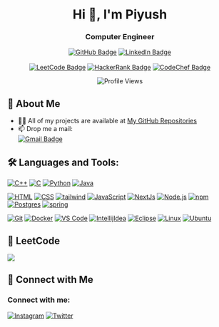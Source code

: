 <h1 align="center">Hi 👋, I'm Piyush</h1>
<h3 align="center">Computer Engineer</h3>

<p align="center">
  <a href="https://github.com/piyush-ghanghav" target="_blank"><img src="https://img.shields.io/github/followers/piyush-ghanghav?label=Follow&style=social" alt="GitHub Badge"></a>
  <a href="https://linkedin.com/in/piyush-ghanghav" target="_blank"><img src="https://img.shields.io/badge/-Piyush%20Ghanghav-blue?style=flat&logo=Linkedin&logoColor=white" alt="LinkedIn Badge"></a>
  <br>
  <br>
  <a href="https://leetcode.com/piyushghanghav" target="_blank"><img src="https://img.shields.io/badge/LeetCode-white?style=for-the-badge&logo=LeetCode&logoColor=#d16c06" alt="LeetCode Badge"></a>
  <a href="https://www.hackerrank.com/piyushghanghav" target="_blank"><img src="https://img.shields.io/badge/-Hackerrank-2EC866?style=for-the-badge&logo=HackerRank&logoColor=white" alt="HackerRank Badge"></a>
  <a href="https://www.codechef.com/users/piyushghanghav" target="_blank"><img src="https://img.shields.io/badge/CodeChef-%23964B00.svg?style=for-the-badge&logo=CodeChef&logoColor=white" alt="CodeChef Badge"></a>

</p>

<p align="center">
  <img src="https://komarev.com/ghpvc/?username=piyush-ghanghav&style=flat-square&color=blue" alt="Profile Views"/>
</p>

## 🌟 About Me
- 👨‍💻 All of my projects are available at [My GitHub Repositories](https://github.com/piyush-ghanghav?tab=repositories)
- 📫 Drop me a mail:  
  <a href="mailto:piyushghanghav@gmail.com" target="_blank">
      <img src="https://img.shields.io/badge/Gmail-D14836?style=for-the-badge&logo=gmail&logoColor=white" alt="Gmail Badge">
  </a>


## 🛠️ Languages and Tools:


<p align="left">
  <a href="https://github.com/piyush-ghanghav?tab=repositories&q=&type=&language=c%2B%2B&sort="><img src="https://skillicons.dev/icons?i=cpp" alt="C++" /></a>
  <a href="https://github.com/piyush-ghanghav?tab=repositories"><img src="https://skillicons.dev/icons?i=c" alt="C" /></a>
  <a href="https://github.com/piyush-ghanghav?tab=repositories&q=&type=&language=python&sort="><img src="https://skillicons.dev/icons?i=python" alt="Python" /></a>
  <a href="https://github.com/piyush-ghanghav/dev.java.SpringBoot"><img src="https://skillicons.dev/icons?i=java" alt="Java" /></a>
</p>
<p align="left">
  <a href="https://github.com/piyush-ghanghav?tab=repositories"><img src="https://skillicons.dev/icons?i=html" alt="HTML" /></a>
  <a href="https://github.com/piyush-ghanghav?tab=repositories&q=&type=&language=css&sort="><img src="https://skillicons.dev/icons?i=css" alt="CSS" /></a>
  <a href="https://github.com/piyush-ghanghav?tab=repositories"><img src="https://skillicons.dev/icons?i=tailwind" alt="tailwind" /></a>
  <a href="https://github.com/piyush-ghanghav?tab=repositories&q=&type=&language=javascript&sort="><img src="https://skillicons.dev/icons?i=js" alt="JavaScript" /></a>
  <a href="https://github.com/piyush-ghanghav/FullStack-MERN-Blog><img src="https://skillicons.dev/icons?i=react" alt="React" /></a>
  <a href="https://github.com/piyush-ghanghav?tab=repositories"><img src="https://skillicons.dev/icons?i=nextjs" alt="NextJs" /></a>
  <a href="https://github.com/piyush-ghanghav?tab=repositories"><img src="https://skillicons.dev/icons?i=nodejs" alt="Node.js" /></a>
  <a href="https://github.com/piyush-ghanghav?tab=repositories"><img src="https://skillicons.dev/icons?i=npm" alt="npm" /></a>
  <a href="https://github.com/piyush-ghanghav/DBMS-Assignment><img src="https://skillicons.dev/icons?i=mysql" alt="MySQL" /></a>
  <a href="https://github.com/piyush-ghanghav?tab=repositories"><img src="https://skillicons.dev/icons?i=postgres" alt="Postgres" /></a>
  <a href="https://github.com/piyush-ghanghav/dev.java.SpringBoot"><img src="https://skillicons.dev/icons?i=spring" alt="spring" /></a>
</p>
<p align="left">
  <a href="https://github.com/piyush-ghanghav?tab=repositories"><img src="https://skillicons.dev/icons?i=git" alt="Git" /></a>
  <a href="https://github.com/piyush-ghanghav?tab=repositories"><img src="https://skillicons.dev/icons?i=docker" alt="Docker" /></a>
  <a href="https://github.com/piyush-ghanghav?tab=repositories"><img src="https://skillicons.dev/icons?i=vscode" alt="VS Code" /></a>
  <a href="https://github.com/piyush-ghanghav?tab=repositories"><img src="https://skillicons.dev/icons?i=idea" alt="IntellijIdea" /></a>
  <a href="https://github.com/piyush-ghanghav?tab=repositories"><img src="https://skillicons.dev/icons?i=eclipse" alt="Eclipse" /></a>
  <a href="https://github.com/piyush-ghanghav?tab=repositories"><img src="https://skillicons.dev/icons?i=linux" alt="Linux" /></a>
  <a href="https://github.com/piyush-ghanghav?tab=repositories"><img src="https://skillicons.dev/icons?i=ubuntu" alt="Ubuntu" /></a>
</p>




## 🧩 LeetCode
![](https://leetcard.jacoblin.cool/piyushghanghav?theme=light,unicorn)
<!--
## 🚀 Projects
- [Full-Stack MERN Blog](https://github.com/piyush-ghanghav/Full-Stack-MERN-Blog): A blog project application using Node.js, Express, React, and MongoDB.
- [JavaScript Skills Sprint](https://github.com/piyush-ghanghav/30-day-js-challenge): A series of JavaScript tasks and exercises to enhance the skills.
## 📈 GitHub Stats

<p align="center">
  <img src="https://github-readme-stats.vercel.app/api?username=piyush-ghanghav&show_icons=true&theme=radical" alt="GitHub Stats"/>
  <br>
  This displays my overall GitHub statistics including total commits, contributions, and more.
</p>

<p align="center">
  <img src="https://github-readme-streak-stats.herokuapp.com/?user=piyush-ghanghav&theme=radical" alt="GitHub Streak"/>
  <br>
  This shows my current GitHub streak, indicating how many consecutive days I've contributed to GitHub.
</p>

<p align="center">
  <img src="https://github-readme-stats.vercel.app/api/top-langs/?username=piyush-ghanghav&layout=compact&theme=radical" alt="Top Languages"/>
  <br>
  This highlights the programming languages I've used most frequently in my repositories.
</p>
-->


## 🔗 Connect with Me
<h3 align="left">Connect with me:</h3>

<p align="left">
  <a href="https://instagram.com/piyush.10_" target = "_blank"><img src="https://skillicons.dev/icons?i=instagram" alt="Instagram" /></a>
  <a href="https://twitter.com/piyushghanghav1" target = "_blank"><img src="https://skillicons.dev/icons?i=twitter" alt="Twitter" /></a>
<!--   <a href="https://x.com/piyushghanghav1" target="_blank">
    <img src="https://img.shields.io/badge/X-%23000000.svg?style=for-the-badge&logo=X&logoColor=white" alt="X Badge">
</a>
 -->
</p>

